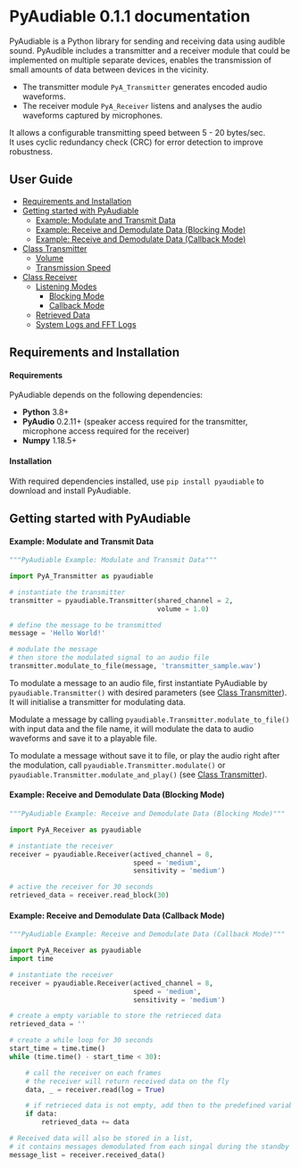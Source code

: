 # PyAudiable 0.1.1 documentation

PyAudiable is a Python library for sending and receiving data using audible sound. PyAudible includes a transmitter and a receiver module that could be implemented on multiple separate devices, enables the transmission of small amounts of data between devices in the vicinity.  

 - The transmitter module ``PyA_Transmitter`` generates encoded audio waveforms.  
 - The receiver module ``PyA_Receiver`` listens and analyses the audio waveforms captured by microphones.  

It allows a configurable transmitting speed between 5 - 20 bytes/sec.  
It uses cyclic redundancy check (CRC) for error detection to improve robustness.

## User Guide

* [Requirements and Installation](#requirements-and-installation)
* [Getting started with PyAudiable](#)
  * [Example: Modulate and Transmit Data](#)
  * [Example: Receive and Demodulate Data (Blocking Mode)](#)
  * [Example: Receive and Demodulate Data (Callback Mode)](#)
* [Class Transmitter](#)
  * [Volume](#)
  * [Transmission Speed](#)
* [Class Receiver](#)
  * [Listening Modes](#)
    * [Blocking Mode](#)
    * [Callback Mode](#)
  * [Retrieved Data](#)
  * [System Logs and FFT Logs](#)



## Requirements and Installation

#### Requirements
PyAudiable depends on the following dependencies:
* **Python** 3.8+
* **PyAudio** 0.2.11+ (speaker access required for the transmitter, microphone access required for the receiver)
* **Numpy** 1.18.5+

#### Installation
With required dependencies installed, use ``pip install pyaudiable`` to download and install PyAudiable.


## Getting started with PyAudiable
#### Example: Modulate and Transmit Data
```python
"""PyAudiable Example: Modulate and Transmit Data"""

import PyA_Transmitter as pyaudiable

# instantiate the transmitter
transmitter = pyaudiable.Transmitter(shared_channel = 2,
                                     volume = 1.0)

# define the message to be transmitted
message = 'Hello World!'

# modulate the message
# then store the modulated signal to an audio file
transmitter.modulate_to_file(message, 'transmitter_sample.wav')
```
To modulate a message to an audio file, first instantiate PyAudiable by ``pyaudiable.Transmitter()`` with desired parameters (see [Class Transmitter](#)). It will initialise a transmitter for modulating data.   

Modulate a message by calling ``pyaudiable.Transmitter.modulate_to_file()`` with input data and the file name, it will modulate the data to audio waveforms and save it to a playable file.

To modulate a message without save it to file, or play the audio right after the modulation, call ``pyaudiable.Transmitter.modulate()`` or ``pyaudiable.Transmitter.modulate_and_play()`` (see [Class Transmitter](#)).

#### Example: Receive and Demodulate Data (Blocking Mode)
```python
"""PyAudiable Example: Receive and Demodulate Data (Blocking Mode)"""

import PyA_Receiver as pyaudiable

# instantiate the receiver
receiver = pyaudiable.Receiver(actived_channel = 8,
                               speed = 'medium',
                               sensitivity = 'medium')

# active the receiver for 30 seconds
retrieved_data = receiver.read_block(30)

```





#### Example: Receive and Demodulate Data (Callback Mode)
```python
"""PyAudiable Example: Receive and Demodulate Data (Callback Mode)"""

import PyA_Receiver as pyaudiable
import time

# instantiate the receiver
receiver = pyaudiable.Receiver(actived_channel = 8,
                               speed = 'medium',
                               sensitivity = 'medium')

# create a empty variable to store the retrieced data
retrieved_data = ''

# create a while loop for 30 seconds
start_time = time.time()
while (time.time() - start_time < 30):

    # call the receiver on each frames
    # the receiver will return received data on the fly
    data, _ = receiver.read(log = True)

    # if retrieced data is not empty, add then to the predefined variable
    if data:
        retrieved_data += data

# Received data will also be stored in a list,
# it contains messages demodulated from each singal during the standby time
message_list = receiver.received_data()
```
